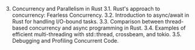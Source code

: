 3.	Concurrency and Parallelism in Rust
3.1.	Rust's approach to concurrency: Fearless Concurrency.
3.2.	Introduction to async/await in Rust for handling I/O-bound tasks.
3.3.	Comparison between thread-based concurrency and async programming in Rust.
3.4.	Examples of efficient multi-threading with std::thread, crossbeam, and tokio.
3.5.	Debugging and Profiling Concurrent Code.
